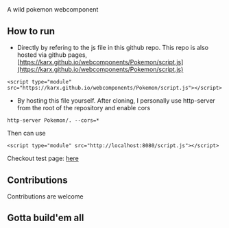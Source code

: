 ## <kaaro-pokemon>
A wild pokemon webcomponent


## How to run

* Directly by refering to the js file in this github repo. This repo is also hosted via github pages,
[https://karx.github.io/webcomponents/Pokemon/script.js](https://karx.github.io/webcomponents/Pokemon/script.js)

```
<script type="module" src="https://karx.github.io/webcomponents/Pokemon/script.js"></script>   
```


* By hosting this file yourself. After cloning, I personally use http-server from the root of the repository and enable cors
```
http-server Pokemon/. --cors=*
```

Then can use 
```
<script type="module" src="http://localhost:8080/script.js"></script>   
```

Checkout test page: [here](https://karx.github.io/webcomponents/Pokemon)


## Contributions 
Contributions are welcome

## Gotta build'em all
